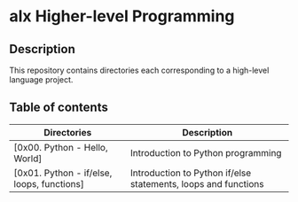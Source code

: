 # alx Higher-level Programming

## Description

This repository contains directories each corresponding to a high-level language project.

## Table of contents
Directories | Description
----------- | -----------
[0x00. Python - Hello, World] | Introduction to Python programming
[0x01. Python - if/else, loops, functions] | Introduction to Python if/else statements, loops and functions
